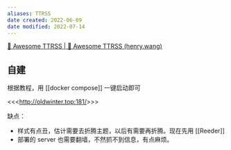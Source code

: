 ```yaml
---
aliases: TTRSS
date created: 2022-06-09
date modified: 2022-07-14
---
```


[🐋 Awesome TTRSS | 🐋 Awesome TTRSS (henry.wang)](http://ttrss.henry.wang/zh/)

## 自建

根据教程，用 [[docker compose]] 一键启动即可

<<<<http://oldwinter.top:181/>>>>

缺点：

- 样式有点丑，估计需要去折腾主题，以后有需要再折腾。现在先用 [[Reeder]]
- 部署的 server 也需要翻墙，不然抓不到信息，有点麻烦。
